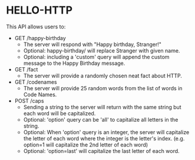 # HELLO-HTTP

This API allows users to:
* GET /happy-birthday
    * The server will respond with "Happy birthday, Stranger!"
    * Optional: happy-birthday/<name> will replace Stranger with given name.
    * Optional: including a 'custom' query will append the custom message to the Happy Birthday message.
* GET /fact
    * The server will provide a randomly chosen neat fact about HTTP.
* GET /codenames
    * The server will provide 25 random words from the list of words in Code Names.
* POST /caps
    * Sending a string to the server will return with the same string but each word will be capitalized.
    * Optional: 'option' query can be 'all' to capitalize all letters in the string.
    * Optional: When 'option' query is an integer, the server will capitalize the letter of each word where the integer is the letter's index. (e.g. option=1 will capitalize the 2nd letter of each word)
    * Optional: 'option=last' will capitalize the last letter of each word.